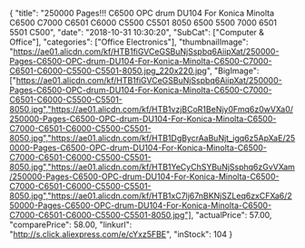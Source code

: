 {
	"title": "250000 Pages!!! C6500 OPC drum DU104 For Konica Minolta C6500 C7000 C6501 C6000 C5500 C5501 8050 6500 5500 7000 6501 5501 C500",
	"date": "2018-10-31 10:30:20",
	"SubCat": ["Computer & Office"],
	"categories": ["Office Electronics"],
	"thumbnailImage": "https://ae01.alicdn.com/kf/HTB1fiGVCeGSBuNjSspbq6AiipXat/250000-Pages-C6500-OPC-drum-DU104-For-Konica-Minolta-C6500-C7000-C6501-C6000-C5500-C5501-8050.jpg_220x220.jpg",
	"BigImage": ["https://ae01.alicdn.com/kf/HTB1fiGVCeGSBuNjSspbq6AiipXat/250000-Pages-C6500-OPC-drum-DU104-For-Konica-Minolta-C6500-C7000-C6501-C6000-C5500-C5501-8050.jpg","https://ae01.alicdn.com/kf/HTB1vzjBCoR1BeNjy0Fmq6z0wVXa0/250000-Pages-C6500-OPC-drum-DU104-For-Konica-Minolta-C6500-C7000-C6501-C6000-C5500-C5501-8050.jpg","https://ae01.alicdn.com/kf/HTB1DgBycrAaBuNjt_igq6z5ApXaE/250000-Pages-C6500-OPC-drum-DU104-For-Konica-Minolta-C6500-C7000-C6501-C6000-C5500-C5501-8050.jpg","https://ae01.alicdn.com/kf/HTB1YeCyChSYBuNjSsphq6zGvVXam/250000-Pages-C6500-OPC-drum-DU104-For-Konica-Minolta-C6500-C7000-C6501-C6000-C5500-C5501-8050.jpg","https://ae01.alicdn.com/kf/HTB1xC7lj67nBKNjSZLeq6zxCFXa6/250000-Pages-C6500-OPC-drum-DU104-For-Konica-Minolta-C6500-C7000-C6501-C6000-C5500-C5501-8050.jpg"],
	"actualPrice": 57.00,
	"comparePrice": 58.00,
	"linkurl": "http://s.click.aliexpress.com/e/cYxz5FBE",
	"inStock": 104
}
